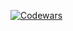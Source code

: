 [![Codewars](https://www.codewars.com/users/ddlisicyn98/badges/large)](https://www.codewars.com/users/ddlisicyn98)
